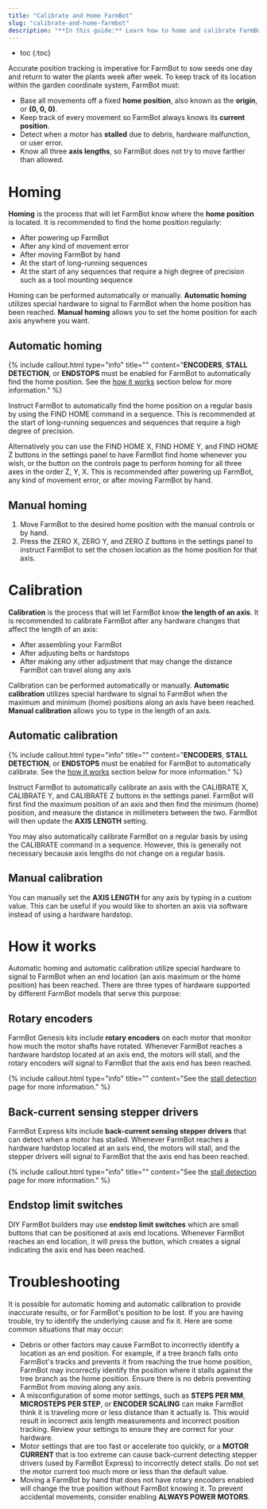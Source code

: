```yaml
---
title: "Calibrate and Home FarmBot"
slug: "calibrate-and-home-farmbot"
description: "**In this guide:** Learn how to home and calibrate FarmBot"
---
```


* toc
{:toc}

Accurate position tracking is imperative for FarmBot to sow seeds one day and return to water the plants week after week. To keep track of its location within the garden coordinate system, FarmBot must:

  * Base all movements off a fixed **home position**, also known as the **origin**, or **(0, 0, 0)**.
  * Keep track of every movement so FarmBot always knows its **current position**.
  * Detect when a motor has **stalled** due to debris, hardware malfunction, or user error.
  * Know all three **axis lengths**, so FarmBot does not try to move farther than allowed.

# Homing
**Homing** is the process that will let FarmBot know where the **home position** is located. It is recommended to find the home position regularly:

  * After powering up FarmBot
  * After any kind of movement error
  * After moving FarmBot by hand
  * At the start of long-running sequences
  * At the start of any sequences that require a high degree of precision such as a tool mounting sequence

Homing can be performed automatically or manually. **Automatic homing** utilizes special hardware to signal to FarmBot when the home position has been reached. **Manual homing** allows you to set the home position for each axis anywhere you want.

## Automatic homing

{%
include callout.html
type="info"
title=""
content="**ENCODERS**, **STALL DETECTION**, or **ENDSTOPS** must be enabled for FarmBot to automatically find the home position. See the [how it works](#how-it-works) section below for more information."
%}

Instruct FarmBot to automatically find the home position on a regular basis by using the <span class="fb-step fb-find-home">FIND HOME</span> command in a sequence. This is recommended at the start of long-running sequences and sequences that require a high degree of precision.

Alternatively you can use the <span class="fb-button fb-yellow">FIND HOME X</span>, <span class="fb-button fb-yellow">FIND HOME Y</span>, and <span class="fb-button fb-yellow">FIND HOME Z</span> buttons in the settings panel to have FarmBot find home whenever you wish, or the <span class="fb-button fb-gray"><i class='fa fa-home'></i></span> button on the controls page to perform homing for all three axes in the order Z, Y, X. This is recommended after powering up FarmBot, any kind of movement error, or after moving FarmBot by hand.

## Manual homing
1. Move FarmBot to the desired home position with the manual controls or by hand.
2. Press the <span class="fb-button fb-yellow">ZERO X</span>, <span class="fb-button fb-yellow">ZERO Y</span>, and <span class="fb-button fb-yellow">ZERO Z</span> buttons in the settings panel to instruct FarmBot to set the chosen location as the home position for that axis.

# Calibration
**Calibration** is the process that will let FarmBot know **the length of an axis**. It is recommended to calibrate FarmBot after any hardware changes that affect the length of an axis:

* After assembling your FarmBot
* After adjusting belts or hardstops
* After making any other adjustment that may change the distance FarmBot can travel along any axis

Calibration can be performed automatically or manually. **Automatic calibration** utilizes special hardware to signal to FarmBot when the maximum and minimum (home) positions along an axis have been reached. **Manual calibration** allows you to type in the length of an axis.

## Automatic calibration

{%
include callout.html
type="info"
title=""
content="**ENCODERS**, **STALL DETECTION**, or **ENDSTOPS** must be enabled for FarmBot to automatically calibrate. See the [how it works](#how-it-works) section below for more information."
%}

Instruct FarmBot to automatically calibrate an axis with the <span class="fb-button fb-yellow">CALIBRATE X</span>, <span class="fb-button fb-yellow">CALIBRATE Y</span>, and <span class="fb-button fb-yellow">CALIBRATE Z</span> buttons in the settings panel. FarmBot will first find the maximum position of an axis and then find the minimum (home) position, and measure the distance in millimeters between the two. FarmBot will then update the **AXIS LENGTH** setting.

You may also automatically calibrate FarmBot on a regular basis by using the <span class="fb-step fb-move-absolute">CALIBRATE</span> command in a sequence. However, this is generally not necessary because axis lengths do not change on a regular basis.

## Manual calibration

You can manually set the **AXIS LENGTH** for any axis by typing in a custom value. This can be useful if you would like to shorten an axis via software instead of using a hardware hardstop.

# How it works

Automatic homing and automatic calibration utilize special hardware to signal to FarmBot when an end location (an axis maximum or the home position) has been reached. There are three types of hardware supported by different FarmBot models that serve this purpose:

## Rotary encoders

FarmBot Genesis kits include **rotary encoders** on each motor that monitor how much the motor shafts have rotated. Whenever FarmBot reaches a hardware hardstop located at an axis end, the motors will stall, and the rotary encoders will signal to FarmBot that the axis end has been reached.

{%
include callout.html
type="info"
title=""
content="See the [stall detection](../../FarmBot-OS/arduino-firmware/stall-detection.md) page for more information."
%}

## Back-current sensing stepper drivers

FarmBot Express kits include **back-current sensing stepper drivers** that can detect when a motor has stalled. Whenever FarmBot reaches a hardware hardstop located at an axis end, the motors will stall, and the stepper drivers will signal to FarmBot that the axis end has been reached.

{%
include callout.html
type="info"
title=""
content="See the [stall detection](../../FarmBot-OS/arduino-firmware/stall-detection.md) page for more information."
%}

## Endstop limit switches

DIY FarmBot builders may use **endstop limit switches** which are small buttons that can be positioned at axis end locations. Whenever FarmBot reaches an end location, it will press the button, which creates a signal indicating the axis end has been reached.

# Troubleshooting

It is possible for automatic homing and automatic calibration to provide inaccurate results, or for FarmBot's position to be lost. If you are having trouble, try to identify the underlying cause and fix it. Here are some common situations that may occur:

  * Debris or other factors may cause FarmBot to incorrectly identify a location as an end position. For example, if a tree branch falls onto FarmBot's tracks and prevents it from reaching the true home position, FarmBot may incorrectly identify the position where it stalls against the tree branch as the home position. Ensure there is no debris preventing FarmBot from moving along any axis.
  * A misconfiguration of some motor settings, such as **STEPS PER MM**, **MICROSTEPS PER STEP**, or **ENCODER SCALING** can make FarmBot think it is traveling more or less distance than it actually is. This would result in incorrect axis length measurements and incorrect position tracking. Review your settings to ensure they are correct for your hardware.
  * Motor settings that are too fast or accelerate too quickly, or a **MOTOR CURRENT** that is too extreme can cause back-current detecting stepper drivers (used by FarmBot Express) to incorrectly detect stalls. Do not set the motor current too much more or less than the default value.
  * Moving a FarmBot by hand that does not have rotary encoders enabled will change the true position without FarmBot knowing it. To prevent accidental movements, consider enabling **ALWAYS POWER MOTORS**.
